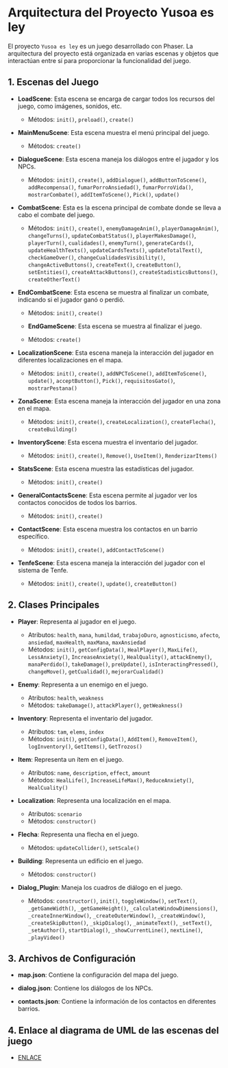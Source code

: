 # Arquitectura del Proyecto Yusoa es ley

El proyecto `Yusoa es ley` es un juego desarrollado con Phaser. La arquitectura del proyecto está organizada en varias escenas y objetos que interactúan entre sí para proporcionar la funcionalidad del juego.

## 1. Escenas del Juego

- **LoadScene**: Esta escena se encarga de cargar todos los recursos del juego, como imágenes, sonidos, etc.
  - Métodos: `init()`, `preload()`, `create()`

- **MainMenuScene**: Esta escena muestra el menú principal del juego.
  - Métodos: `create()`

- **DialogueScene**: Esta escena maneja los diálogos entre el jugador y los NPCs.
  - Métodos: `init()`, `create()`, `addDialogue()`, `addButtonToScene()`, `addRecompensa()`, `fumarPorroAnsiedad()`, `fumarPorroVida()`, `mostrarCombate()`, `addItemToScene()`, `Pick()`, `update()`

- **CombatScene**: Esta es la escena principal de combate donde se lleva a cabo el combate del juego.
  - Métodos: `init()`, `create()`, `enemyDamageAnim()`, `playerDamageAnim()`, `changeTurns()`, `updateCombatStatus()`, `playerMakesDamage()`, `playerTurn()`, `cualidades()`, `enemyTurn()`, `generateCards()`, `updateHealthTexts()`, `updateCardsTexts()`, `updateTotalText()`, `checkGameOver()`, `changeCualidadesVisibility()`, `changeActiveButtons()`, `createText()`, `createButton()`, `setEntities()`, `createAttackButtons()`, `createStadisticsButtons()`, `createOtherText()`

- **EndCombatScene**: Esta escena se muestra al finalizar un combate, indicando si el jugador ganó o perdió.
  - Métodos: `init()`, `create()`

  - **EndGameScene**: Esta escena se muestra al finalizar el juego.
  - Métodos: `create()`

- **LocalizationScene**: Esta escena maneja la interacción del jugador en diferentes localizaciones en el mapa.
  - Métodos: `init()`, `create()`, `addNPCToScene()`, `addItemToScene()`, `update()`, `acceptButton()`, `Pick()`, `requisitosGato()`, `mostrarPestana()`

- **ZonaScene**: Esta escena maneja la interacción del jugador en una zona en el mapa.
  - Métodos: `init()`, `create()`, `createLocalization()`, `createFlecha()`, `createBuilding()`

- **InventoryScene**: Esta escena muestra el inventario del jugador.
  - Métodos: `init()`, `create()`, `Remove()`, `UseItem()`, `RenderizarItems()`

- **StatsScene**: Esta escena muestra las estadísticas del jugador.
  - Métodos: `init()`, `create()`

- **GeneralContactsScene**: Esta escena permite al jugador ver los contactos conocidos de todos los barrios.
  - Métodos: `init()`, `create()`

- **ContactScene**: Esta escena muestra los contactos en un barrio específico.
  - Métodos: `init()`, `create()`, `addContactToScene()`

- **TenfeScene**: Esta escena maneja la interacción del jugador con el sistema de Tenfe.
  - Métodos: `init()`, `create()`, `update()`, `createButton()`

## 2. Clases Principales

- **Player**: Representa al jugador en el juego.
  - Atributos: `health`, `mana`, `humildad`, `trabajoDuro`, `agnosticismo`, `afecto`, `ansiedad`, `maxHealth`, `maxMana`, `maxAnsiedad`
  - Métodos: `init()`, `getConfigData()`, `HealPlayer()`, `MaxLife()`, `LessAnxiety()`, `IncreaseAnxiety()`, `HealQuality()`, `attackEnemy()`, `manaPerdido()`, `takeDamage()`, `preUpdate()`, `isInteractingPressed()`, `changeMove()`, `getCualidad()`, `mejorarCualidad()`

- **Enemy**: Representa a un enemigo en el juego.
  - Atributos: `health`, `weakness`
  - Métodos: `takeDamage()`, `attackPlayer()`, `getWeakness()`

- **Inventory**: Representa el inventario del jugador.
  - Atributos: `tam`, `elems`, `index`
  - Métodos: `init()`, `getConfigData()`, `AddItem()`, `RemoveItem()`, `logInventory()`, `GetItems()`, `GetTrozos()`

- **Item**: Representa un ítem en el juego.
  - Atributos: `name`, `description`, `effect`, `amount`
  - Métodos: `HealLife()`, `IncreaseLifeMax()`, `ReduceAnxiety()`, `HealCuality()`

- **Localization**: Representa una localización en el mapa.
  - Atributos: `scenario`
  - Métodos: `constructor()`

- **Flecha**: Representa una flecha en el juego.
  - Métodos: `updateCollider()`, `setScale()`

- **Building**: Representa un edificio en el juego.
  - Métodos: `constructor()`

- **Dialog_Plugin**: Maneja los cuadros de diálogo en el juego.
  - Métodos: `constructor()`, `init()`, `toggleWindow()`, `setText()`, `_getGameWidth()`, `_getGameHeight()`, `_calculateWindowDimensions()`, `_createInnerWindow()`, `_createOuterWindow()`, `_createWindow()`, `_createSkipButton()`, `_skipDialog()`, `_animateText()`, `_setText()`, `_setAuthor()`, `startDialog()`, `_showCurrentLine()`, `nextLine()`, `_playVideo()`

## 3. Archivos de Configuración

- **map.json**: Contiene la configuración del mapa del juego.

- **dialog.json**: Contiene los diálogos de los NPCs.

- **contacts.json**: Contiene la información de los contactos en diferentes barrios.

## 4. Enlace al diagrama de UML de las escenas del juego

- [ENLACE](https://app.moqups.com/EECFXMJW5eeumfZUjE8vQ4QJp2x29d9t/view/page/a1e20da75?ui=0)
